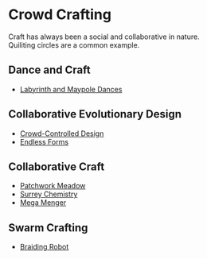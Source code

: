 
Crowd Crafting
==============

Craft has always been a social and collaborative in nature.  
Quiliting circles are a common example.


## Dance and Craft 

* [Labyrinth and Maypole Dances](https://github.com/bitcraftlab/meandering-code/blob/master/project_posts/2014-03-24-inspiration.md)


## Collaborative Evolutionary Design ##

* [Crowd-Controlled Design](http://www.rule110.org/download/morpho/morphocomp2007-poster.png)
* [Endless Forms](https://www.youtube.com/watch?v=tQ6msb7eEeA)


## Collaborative Craft ##

* [Patchwork Meadow](http://wildflowereurope.org/patches/)
* [Surrey Chemistry](http://www.surrey.ac.uk/chemistry/perovskite/)
* [Mega Menger](http://www.megamenger.com/)

## Swarm Crafting ##

* [Braiding Robot](vimeo.com/20952577)